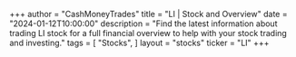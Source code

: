 +++
author = "CashMoneyTrades"
title = "LI | Stock and Overview"
date = "2024-01-12T10:00:00"
description = "Find the latest information about trading LI stock for a full financial overview to help with your stock trading and investing."
tags = [
"Stocks",
]
layout = "stocks"
ticker = "LI"
+++
        


    
        